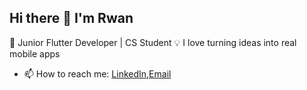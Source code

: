 ## Hi there 👋 I'm Rwan
🚀 Junior Flutter Developer | CS Student 
💡 I love turning ideas into real mobile apps
- 📫 How to reach me: [LinkedIn](https://www.linkedin.com/in/rwan-hossam-08ba39295?lipi=urn%3Ali%3Apage%3Ad_flagship3_profile_view_base_contact_details%3Bv9jdXMrKQq%2B46%2FINeWYnyw%3D%3D),[Email](rwanhossam0@gmail.com)

